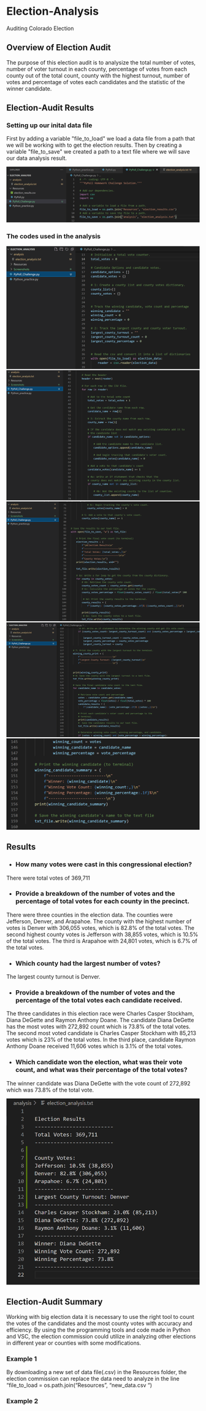 # Election-Analysis
Auditing Colorado Election
## Overview of Election Audit
The purpose of this election audit is to analysize the total number of votes, number of voter turnout in each county, percentage of votes from each county out of the total count, county with the highest turnout, number of votes and percentage of votes each candidates and the statistic of the winner candidate. 
## Election-Audit Results
### Setting up our inital data file 
First by adding a variable "file_to_load" we load a data file from a path that we will be working with to get the election results. Then by creating a variable "file_to_save" we created a path to a text file where we will save our data analysis result. 

![file_to_load](Screenshots/file_to_load.png)

### The codes used in the analysis
![13-39](Screenshots/13-39.png)
![39-74](Screenshots/39-74.png)
![75-109](Screenshots/75-109.png)
![110-144](Screenshots/110-144.png)
![144-160](Screenshots/144-160.png)

## Results
* ### How many votes were cast in this congressional election?

There were total votes of 369,711

* ### Provide a breakdown of the number of votes and the percentage of total votes for each county in the precinct.

There were three counties in the election data. The counties were Jefferson, Denver, and Arapahoe. The county with the highest number of votes is Denver with 306,055 votes, which is 82.8% of the total votes. The second highest county votes is Jefferson with 38,855 votes, which is 10.5% of the total votes. The third is Arapahoe with 24,801 votes, which is 6.7% of the total votes.

* ### Which county had the largest number of votes?

The largest county turnout is Denver.

* ### Provide a breakdown of the number of votes and the percentage of the total votes each candidate received.

The three candidates in this election race were Charles Casper Stockham, Diana DeGette and Raymon Anthony Doane. The candidate Diana DeGette has the most votes with 272,892 count which is 73.8% of the total votes. The second most voted candidate is Charles Casper Stockham with 85,213 votes which is 23% of the total votes. In the third place, candidate Raymon Anthony Doane received 11,606 votes which is 3.1% of the total votes.

* ### Which candidate won the election, what was their vote count, and what was their percentage of the total votes?

The winner candidate was Diana DeGette with the vote count of 272,892 which was 73.8% of the total vote. 


![election_analysis_text_file](Screenshots/election_analysis_text_file.png)

## Election-Audit Summary

Working with big election data it is necessary to use the right tool to count the votes of the candidates and the most county votes with accuracy and efficiency. By using the the programming tools and code made in Python and VSC, the election commission could utilize in analyzing other elections in different year or counties with some modifications. 

### Example 1 
By downloading a new set of data file(.csv) in the Resources folder, the election commission can replace the data need to analyze in the line 
“file_to_load = os.path.join(“Resources”, “new_data.csv “)

### Example 2




